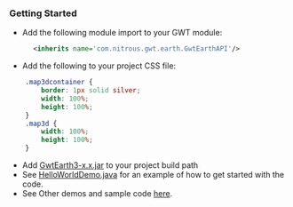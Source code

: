 ### Getting Started
* Add the following module import to your GWT module:
```xml
      <inherits name='com.nitrous.gwt.earth.GwtEarthAPI'/>
```

* Add the following to your project CSS file:
```css
    .map3dcontainer {
        border: 1px solid silver;
        width: 100%;
        height: 100%;
    } 
    .map3d {
        width: 100%;
        height: 100%;
    }
```

* Add [GwtEarth3-x.x.jar](http://code.google.com/p/gwt-earth-3/downloads/list) to your project build path
* See [HelloWorldDemo.java](https://github.com/nitrousdigital/gwt-earth-3/blob/master/src/com/nitrous/gwt/earth/client/demo/HelloWorldDemo.java) for an example of how to get started with the code.
* See Other demos and sample code [here](http://gwt-earth-demos.appspot.com/#HelloWorldDemo).
